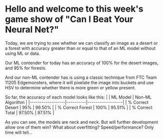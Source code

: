 # Hello and welcome to this week's game show of "Can I Beat Your Neural Net?"
Today, we are trying to see whether we can classify an image as a desert or a forest with accuracy greater than or equal to that of an ML model without using ML or data. 

Our ML contender for today has an accuracy of 100% for the desert images, and 95% for forests. 

And our non-ML contender has is using a classic technique from FTC Team 11205 Edgemonsters, where it will pixelate the image into buckets and use HSV to determine whether there is more green or yellow present. 

So far, the accuracy of each model looks like this:
|                  | ML Model | Non-ML Algorithm |
|------------------|----------|------------------|
| % Correct Desert | 95%      | 99.50%           |
| % Correct Forest | 100%     | 95.51%           |
| % Correct Total  | 97.50%   | 97.51%           |

As you can see, the models are neck and neck. But will further development allow one of them win? What about overfitting? Speed/performance? Only time will tell...
